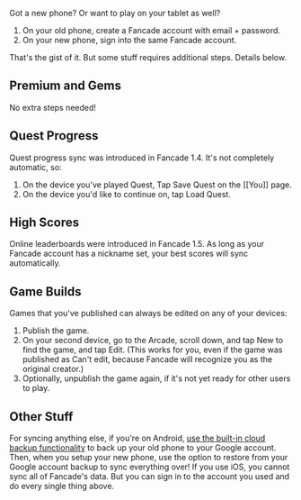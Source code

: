 Got a new phone? Or want to play on your tablet as well?

1. On your old phone, create a Fancade account with email + password.
2. On your new phone, sign into the same Fancade account.

That's the gist of it. But some stuff requires additional steps. Details below.

## Premium and Gems

No extra steps needed!

## Quest Progress

Quest progress sync was introduced in Fancade 1.4. It's not completely automatic, so:

1. On the device you've played Quest, Tap Save Quest on the [[You]] page.
2. On the device you'd like to continue on, tap Load Quest.

## High Scores

Online leaderboards were introduced in Fancade 1.5. As long as your Fancade account has a nickname set, your best scores will sync automatically.

## Game Builds

Games that you've published can always be edited on any of your devices:

1. Publish the game.
2. On your second device, go to the Arcade, scroll down, and tap New to find the game, and tap Edit. (This works for you, even if the game was published as Can't edit, because Fancade will recognize you as the original creator.)
3. Optionally, unpublish the game again, if it's not yet ready for other users to play.

## Other Stuff

For syncing anything else, if you're on Android, [use the built-in cloud backup functionality](https://support.google.com/android/answer/2819582) to back up your old phone to your Google account. Then, when you setup your new phone, use the option to restore from your Google account backup to sync everything over! If you use iOS, you cannot sync all of Fancade's data. But you can sign in to the account you used and do every single thing above.